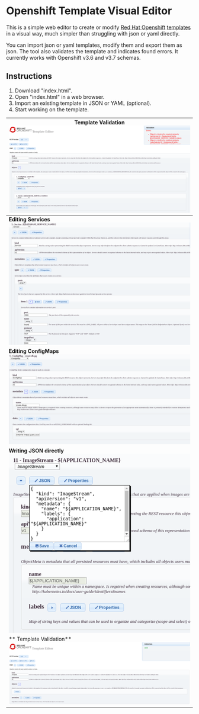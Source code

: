 # **Openshift Template Visual Editor**

This is a simple web editor to create or modify [Red Hat Openshift](http://www.openshift.com) [templates](https://access.redhat.com/documentation/en-us/openshift_container_platform/3.7/html/developer_guide/dev-guide-templates) in a visual way, much simpler than struggling with json or yaml directly.

You can import json or yaml templates, modify them and export them as json. The tool also validates the template and indicates found errors. It currently works with Openshift v3.6 and v3.7 schemas.

## Instructions
1. Download "index.html".
2. Open "index.html" in a web browser.
3. Import an existing template in JSON or YAML (optional).
4. Start working on the template.


|**Template Validation** ![Template Validation](images/Selection_021.png)|
|---|
|**Editing Services** ![Edit Service](images/Selection_022.png)|
|**Editing ConfigMaps**![Edit ConfigMap](images/Selection_023.png)
|**Writing JSON directly <br>** ![Edit json directly](images/Selection_024.png)|
|** Template Validation** ![Validation](images/Selection_025.png)|
